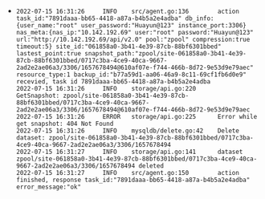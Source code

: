 - ```
  2022-07-15 16:31:26     INFO    src/agent.go:136        action task_id:"7891daaa-bb65-4418-a87a-b4b5a2e4adba" db_info:{user_name:"root" user_password:"Huayun@123" instance_port:3306} nas_meta:{nas_ip:"10.142.192.69" user:"root" password:"Huayun@123" url:"http://10.142.192.69/api/v2.0" pool:"zpool" compression:true timeout:5} site_id:"061858a0-3b41-4e39-87cb-88bf6301bbed" lastest_point:true snapshot_path:"zpool/site-061858a0-3b41-4e39-87cb-88bf6301bbed/0717c3ba-4ce9-40ca-9667-2ad2e2ae06a3/3306/1657678494@610af07e-f744-466b-8d72-9e53d9e79aec" resource_type:1 backup_id:"b77a59d1-aa06-46a9-8c11-69cf1fb6d0e9" recevied, task id 7891daaa-bb65-4418-a87a-b4b5a2e4adba
  2022-07-15 16:31:26     INFO    storage/api.go:220      GetSnapshot: zpool/site-061858a0-3b41-4e39-87cb-88bf6301bbed/0717c3ba-4ce9-40ca-9667-2ad2e2ae06a3/3306/1657678494@610af07e-f744-466b-8d72-9e53d9e79aec
  2022-07-15 16:31:26     ERROR   storage/api.go:225      Error while get snapshot: 404 Not Found
  2022-07-15 16:31:26     INFO    mysqldb/delete.go:42    Delete dataset: zpool/site-061858a0-3b41-4e39-87cb-88bf6301bbed/0717c3ba-4ce9-40ca-9667-2ad2e2ae06a3/3306/1657678494
  2022-07-15 16:31:27     INFO    storage/api.go:141      dataset zpool/site-061858a0-3b41-4e39-87cb-88bf6301bbed/0717c3ba-4ce9-40ca-9667-2ad2e2ae06a3/3306/1657678494 deleted
  2022-07-15 16:31:27     INFO    src/agent.go:150        action finished, response task_id:"7891daaa-bb65-4418-a87a-b4b5a2e4adba" error_message:"ok"
  
  ```